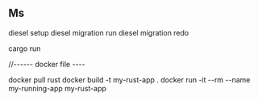 ## Ms
diesel setup
diesel migration run
diesel migration redo

cargo run

//------ docker file ----

docker pull rust
docker build -t my-rust-app .
docker run -it --rm --name my-running-app my-rust-app